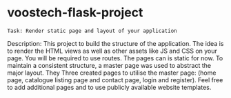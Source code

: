 # voostech-flask-project
    Task: Render static page and layout of your application  
Description: This project to build the structure of the application. The idea is to render the HTML views as well as other assets like JS and CSS on your page. You will be required to use routes. The pages can is static for now. To maintain a consistent structure, a master page  was used to abstract the major layout. They Three created pages to utilise the master page: (home page, catalogue listing page and contact page, login and register). Feel free to add additional pages and to use publicly available website templates.
